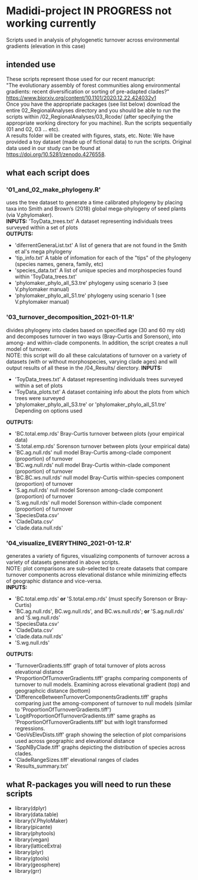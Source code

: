 # Madidi-project IN PROGRESS not working currently
Scripts used in analysis of phylogenetic turnover across environmental gradients (elevation in this case)
## intended use 
These scripts represent those used for our recent manucript:   
"The evolutionary assembly of forest communities along environmental gradients: recent diversification or sorting of pre-adapted clades?"   
https://www.biorxiv.org/content/10.1101/2020.12.22.424032v1   
Once you have the appropriate packages (see list below) download the entire 02_RegionalAnalyses directory and you should be able to run the scripts within /02_RegionalAnalyses/03_Rcode/ (after specifying the appropriate working directory for you machine). Run the scripts sequentially (01 and 02, 03 ... etc).     
A results folder will be created with figures, stats, etc. 
Note: We have provided a toy dataset (made up of fictional data) to run the scripts. Original data used in our study can be found at https://doi.org/10.5281/zenodo.4276558. 

## what each script does
### '01_and_02_make_phylogeny.R' 
uses the tree dataset to generate a time calibrated phylogeny by placing taxa into Smith and Brown’s (2018) global mega-phylogeny of seed plants  (via V.phylomaker).   
**INPUTS:** 'ToyData_trees.txt' A dataset representing individuals trees surveyed within a set of plots   
**OUTPUTS:** 
- 'diferrentGeneraList.txt' A list of genera that are not found in the Smith et al's mega phylogeny
- 'tip_info.txt' A table of infomation for each of the "tips" of the phylogeny (species names, genera, family, etc)   
- 'species_data.txt' A list of unique species and morphospecies found within 'ToyData_trees.txt'
- 'phylomaker_phylo_all_S3.tre' phylogeny using scenario 3 (see V.phylomaker manual)
- 'phylomaker_phylo_all_S1.tre' phylogeny using scenario 1 (see V.phylomaker manual)
### '03_turnover_decomposition_2021-01-11.R' 
divides phylogeny into clades based on specified age (30 and 60 my old) and decomposes turnover in two ways (Bray-Curtis and Sorenson), into among- and within-clade components.  In addition, the script creates a null model of turnover.  
NOTE: this script will do all these calculatations of turnover on a variety of datasets (with or without morphospecies, varying clade ages) and will output results of all these in the /04_Results/ dierctory. 
**INPUTS:** 
- 'ToyData_trees.txt' A dataset representing individuals trees surveyed within a set of plots  
- 'ToyData_plots.txt' A dataset containing info about the plots from which trees were surveyed 
- 'phylomaker_phylo_all_S3.tre' or 'phylomaker_phylo_all_S1.tre' Depending on options used   

**OUTPUTS:** 
- 'BC.total.emp.rds' Bray-Curtis turnover between plots (your empirical data)
- 'S.total.emp.rds' Sorenson turnover between plots (your empirical data)
- 'BC.ag.null.rds'  null model Bray-Curtis among-clade component (proportion) of turnover
- 'BC.wg.null.rds'  null model Bray-Curtis within-clade component (proportion) of turnover
- 'BC.BC.ws.null.rds'  null model Bray-Curtis within-species component (proportion) of turnover
- 'S.ag.null.rds'  null model Sorenson among-clade component (proportion) of turnover
- 'S.wg.null.rds'  null model Sorenson within-clade component (proportion) of turnover
- 'SpeciesData.csv'  
- 'CladeData.csv'  
- 'clade.data.null.rds' 
### '04_visualize_EVERYTHING_2021-01-12.R' 
generates a variety of figures, visualizing components of turnover across a variety of datasets generated in above scripts.   
NOTE: plot comparisons are sub-selected to create datasets that compare turnover components across elevational distance while minimizing effects of geographic distance and vice-versa.    
**INPUTS:** 
- 'BC.total.emp.rds' **or** 'S.total.emp.rds' (must specify Sorenson or Bray-Curtis)
- 'BC.ag.null.rds', BC.wg.null.rds', and BC.ws.null.rds'; **or** 'S.ag.null.rds' and 'S.wg.null.rds' 
- 'SpeciesData.csv'  
- 'CladeData.csv'  
- 'clade.data.null.rds'  
- 'S.wg.null.rds'  

**OUTPUTS:** 
- 'TurnoverGradients.tiff'  graph of total turnover of plots across elevational distance
- 'ProportionOfTurnoverGradients.tiff'  graphs comparing components of turnover to null models. Examining across elevational gradient (top) and geographcic distance (bottom)
- 'DifferenceBetweenTurnoverComponentsGradients.tiff'  graphs comparing just the among-component of turnover to null models (similar to 'ProportionOfTurnoverGradients.tiff')
- 'LogitProportionOfTurnoverGradients.tiff' same graphs as 'ProportionOfTurnoverGradients.tiff' but with logit transformed regressions.
- 'GeoVsElevDists.tiff' graph showing the selection of plot comparisions used across geographic and elevational distance
- 'SppNByClade.tiff'  graphs depicting the distribution of species across clades.
- 'CladeRangeSizes.tiff'  elevational ranges of clades 
- 'Results_summary.txt' 

## what R-packages you will need to run these scripts
- library(dplyr)
- library(data.table)
- library(V.PhyloMaker)
- library(picante)
- library(phytools)
- library(vegan)
- library(latticeExtra)
- library(plyr)
- library(gtools)
- library(geosphere)
- library(grr)
